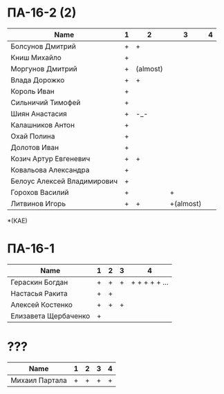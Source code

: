 # ПА-16-2 (2) 
|Name|1|2|3|4 
| --- | --- | --- | --- | --- |
|Болсунов Дмитрий 		|+|+|||
|Книш Михайло			|+||||
|Моргунов Дмитрий		|+|(almost)|||
|Влада Дорожко			|+|+|||
|Король Иван			|+||||
|Сильничий Тимофей		|+||||
|Шиян Анастасия			|+|-_-|||
|Калашников Антон		|+||||
|Охай Полина			|+||||
|Долотов Иван			|+||||
|Козич Артур Евгеневич	|+|+|||
|Ковальова Александра	|+||||
|Белоус Алексей Владимирович|+||||
|Горохов Василий		|+||+||
|Литвинов Игорь			|+|+|+(almost)||

*(KAE)


# ПА-16-1
|Name|1|2|3|4
| --- | --- | --- | --- | --- |
|Гераскин Богдан		|+|+|+|+ + + + + ...||
|Настасья Ракита		|+|+||
|Алексей Костенко		|+|+|+||
|Елизавета Щербаченко	|+||


# ???
|Name|1|2|3|4
| --- | --- | --- | --- | --- |
|Михаил	Партала		|+|+|+|+||




